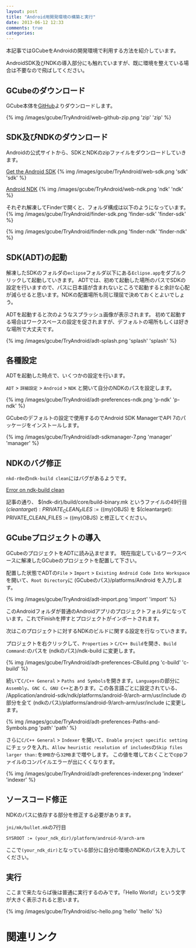 ```yaml
---
layout: post
title: "Android用開発環境の構築と実行"
date: 2013-06-12 12:33
comments: true
categories: 
---
```


本記事ではGCubeをAndroidの開発環境で利用する方法を紹介しています。

AndroidSDK及びNDKの導入部分にも触れていますが、既に環境を整えている場合は不要なので飛ばしてください。

## GCubeのダウンロード

GCube本体を[GitHub][github]よりダウンロードします。

{% img /images/gcube/TryAndroid/web-github-zip.png 'zip' 'zip' %}

## SDK及びNDKのダウンロード
Androidの公式サイトから、SDKとNDKのzipファイルをダウンロードしていきます。

[Get the Android SDK][sdk]
{% img /images/gcube/TryAndroid/web-sdk.png 'sdk' 'sdk' %}

[Android NDK][ndk]
{% img /images/gcube/TryAndroid/web-ndk.png 'ndk' 'ndk' %}

それぞれ解凍してFinderで開くと、フォルダ構成は以下のようになっています。
{% img /images/gcube/TryAndroid/finder-sdk.png 'finder-sdk' 'finder-sdk' %}

{% img /images/gcube/TryAndroid/finder-ndk.png 'finder-ndk' 'finder-ndk' %}

## SDK(ADT)の起動

解凍したSDKのフォルダの`eclipse`フォルダ以下にある`Eclipse.app`をダブルクリックして起動していきます。
ADTでは、初めて起動した場所のパスでSDKの設定を行いますので、パスに日本語が含まれないところで起動すると余計な心配が減らせると思います。NDKの配置場所も同じ理屈で決めておくとよいでしょう。

ADTを起動すると次のようなスプラッシュ画像が表示されます。
初めて起動する場合はワークスペースの設定を促されますが、デフォルトの場所もしくは好きな場所で大丈夫です。

{% img /images/gcube/TryAndroid/adt-splash.png 'splash' 'splash' %}

## 各種設定

ADTを起動した時点で、いくつかの設定を行います。

`ADT` > `詳細設定` > `Android` > `NDK` と開いて自分のNDKのパスを設定します。

{% img /images/gcube/TryAndroid/adt-preferences-ndk.png 'p-ndk' 'p-ndk' %}

GCubeのデフォルトの設定で使用するのでAndroid SDK ManagerでAPI 7のパッケージをインストールします。

{% img /images/gcube/TryAndroid/adt-sdkmanager-7.png 'manager' 'manager' %}

## NDKのバグ修正

`nkd-r8e`の`ndk-build clean`にはバグがあるようです。

[Error on ndk-build clean][clean]

記事の通り、
	$(ndk-dir)/build/core/build-binary.mk
というファイルの49行目
	$(cleantarget): PRIVATE_CLEAN_FILES := ($(my)OBJS)
を
	$(cleantarget): PRIVATE_CLEAN_FILES := $($(my)OBJS)
と修正してください。

## GCubeプロジェクトの導入

GCubeのプロジェクトをADTに読み込ませます。
現在指定しているワークスペースに解凍したGCubeのプロジェクトを配置して下さい。

配置した状態でADTの`File` > `Import` > `Existing Android Code Into Workspace`を開いて、`Root Directory`に
	(GCubeのパス)/platforms/Android
を入力します。

{% img /images/gcube/TryAndroid/adt-import.png 'import' 'import' %}

このAndroidフォルダが普通のAndroidアプリのプロジェクトフォルダになっています。これでFinishを押すとプロジェクトがインポートされます。

次はこのプロジェクトに対するNDKのビルドに関する設定を行なっていきます。

プロジェクトを右クリックして、`Properties` > `C/C++ Build`を開き、`Build Command:`のパスを
	(ndkのパス)/ndk-build
に変更します。

{% img /images/gcube/TryAndroid/adt-preferences-CBuild.png 'c-build' 'c-build' %}

続いて`C/C++ General` > `Paths and Symbols`を開きます。`Languages`の部分に`Assembly`、`GNC C`、`GNU C++`とあります。この各言語ごとに設定されている、
	/Application/android-sdk/ndk/platforms/android-9/arch-arm/usr/include
の部分を全て
	(ndkのパス)/platforms/android-9/arch-arm/usr/include
に変更します。

{% img /images/gcube/TryAndroid/adt-preferences-Paths-and-Symbols.png 'path' 'path' %}

さらに`C/C++ General` > `Indexer` を開いて、`Enable project specific setting`にチェックを入れ、`Allow heuristic resolution of includes`の`Skip files larger than:`を`8MB`から`32MB`まで増やします。
この値を増しておくことでcppファイルのコンパイルエラーが出にくくなります。

{% img /images/gcube/TryAndroid/adt-preferences-indexer.png 'indexer' 'indexer' %}

## ソースコード修正

NDKのパスに依存する部分を修正する必要があります。

`jni/mk/bullet.mk`の7行目

	SYSROOT := (your_ndk_dir)/platform/android-9/arch-arm

ここで`(your_ndk_dir)`となっている部分に自分の環境のNDKのパスを入力してください。

## 実行

ここまで来たならば後は普通に実行するのみです。「Hello World!」という文字が大きく表示されると思います。

{% img /images/gcube/TryAndroid/sc-hello.png 'hello' 'hello' %}



# 関連リンク




[github]:https://github.com/gclue/GCube "github"
[sdk]:http://developer.android.com/sdk/index.html#download
[ndk]:http://developer.android.com/tools/sdk/ndk/index.html
[clean]:http://stackoverflow.com/questions/15982658/error-on-ndk-build-clean
